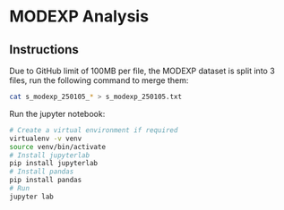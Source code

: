 # MODEXP Analysis

## Instructions

Due to GitHub limit of 100MB per file, the MODEXP dataset is split into 3 files, run the following command to merge them:

```bash
cat s_modexp_250105_* > s_modexp_250105.txt
```

Run the jupyter notebook:

```bash
# Create a virtual environment if required
virtualenv -v venv
source venv/bin/activate
# Install jupyterlab
pip install jupyterlab
# Install pandas
pip install pandas
# Run 
jupyter lab
```
